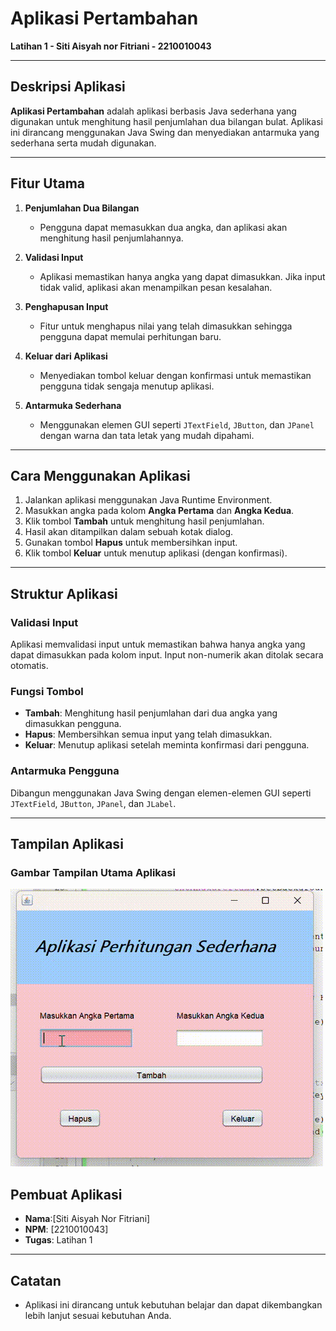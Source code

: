 # Aplikasi Pertambahan  
**Latihan 1 - Siti Aisyah nor Fitriani - 2210010043**

---

## Deskripsi Aplikasi  

**Aplikasi Pertambahan** adalah aplikasi berbasis Java sederhana yang digunakan untuk menghitung hasil penjumlahan dua bilangan bulat. Aplikasi ini dirancang menggunakan Java Swing dan menyediakan antarmuka yang sederhana serta mudah digunakan.

---

## Fitur Utama  

1. **Penjumlahan Dua Bilangan**  
   - Pengguna dapat memasukkan dua angka, dan aplikasi akan menghitung hasil penjumlahannya.

2. **Validasi Input**  
   - Aplikasi memastikan hanya angka yang dapat dimasukkan. Jika input tidak valid, aplikasi akan menampilkan pesan kesalahan.

3. **Penghapusan Input**  
   - Fitur untuk menghapus nilai yang telah dimasukkan sehingga pengguna dapat memulai perhitungan baru.

4. **Keluar dari Aplikasi**  
   - Menyediakan tombol keluar dengan konfirmasi untuk memastikan pengguna tidak sengaja menutup aplikasi.

5. **Antarmuka Sederhana**  
   - Menggunakan elemen GUI seperti `JTextField`, `JButton`, dan `JPanel` dengan warna dan tata letak yang mudah dipahami.

---

## Cara Menggunakan Aplikasi  

1. Jalankan aplikasi menggunakan Java Runtime Environment.  
2. Masukkan angka pada kolom **Angka Pertama** dan **Angka Kedua**.  
3. Klik tombol **Tambah** untuk menghitung hasil penjumlahan.  
4. Hasil akan ditampilkan dalam sebuah kotak dialog.  
5. Gunakan tombol **Hapus** untuk membersihkan input.  
6. Klik tombol **Keluar** untuk menutup aplikasi (dengan konfirmasi).

---

## Struktur Aplikasi  

### Validasi Input  
Aplikasi memvalidasi input untuk memastikan bahwa hanya angka yang dapat dimasukkan pada kolom input. Input non-numerik akan ditolak secara otomatis.

### Fungsi Tombol  
- **Tambah**: Menghitung hasil penjumlahan dari dua angka yang dimasukkan pengguna.  
- **Hapus**: Membersihkan semua input yang telah dimasukkan.  
- **Keluar**: Menutup aplikasi setelah meminta konfirmasi dari pengguna.

### Antarmuka Pengguna  
Dibangun menggunakan Java Swing dengan elemen-elemen GUI seperti `JTextField`, `JButton`, `JPanel`, dan `JLabel`.

---

## Tampilan Aplikasi  

### Gambar Tampilan Utama Aplikasi  

![DEMO](img/AplikasiPertambahan.gif)



## Pembuat Aplikasi  

- **Nama**:[Siti Aisyah Nor Fitriani]  
- **NPM**: [2210010043]  
- **Tugas**: Latihan 1  

---

## Catatan  
- Aplikasi ini dirancang untuk kebutuhan belajar dan dapat dikembangkan lebih lanjut sesuai kebutuhan Anda.
